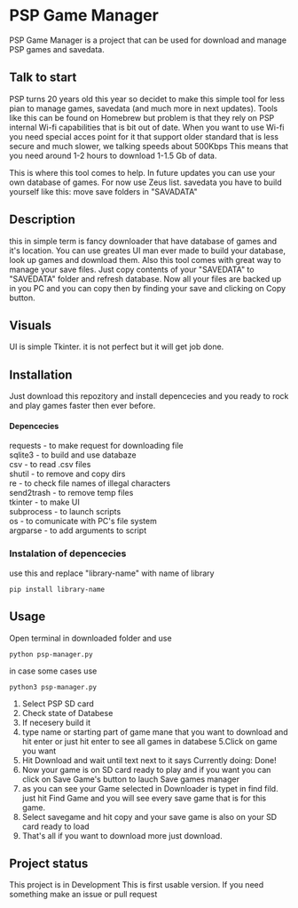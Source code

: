 # PSP Game Manager
PSP Game Manager is a project that can be used for download and manage PSP games and savedata.


## Talk to start
PSP turns 20 years old this year so decidet to make this simple tool for less pian to manage games, savedata (and much more in next updates).
Tools like this can be found on Homebrew but problem is that they rely on PSP internal Wi-fi capabilities that is bit out of date.
When you want to use Wi-fi you need special acces point for it that support older standard that is less secure and much slower, we talking speeds about 500Kbps This means that you need around 1-2 hours to download 1-1.5 Gb of data. 

This is where this tool comes to help. 
In future updates you can use your own database of games. For now use Zeus list. 
savedata you have to build yourself like  this: move save folders in "SAVADATA"


## Description
this in simple term is fancy downloader that have database of games and it's location. You can use greates UI man ever made to build your database, look up games and download them. Also this tool comes with great way to manage your save files. Just copy contents of your "SAVEDATA" to "SAVEDATA" folder and refresh database. Now all your files are backed up in you PC and you can copy then by finding your save and clicking on Copy button.


## Visuals
UI is simple Tkinter. it is not perfect but it will get job done.

## Installation
Just download this repozitory and install depencecies and you ready to rock and play games faster then ever before. 

#### Depencecies
requests - to make request for downloading file \
sqlite3 - to build and use databaze \
csv - to read .csv files\
shutil - to remove and copy dirs \
re - to check file names of illegal characters\
send2trash - to remove temp files \
tkinter - to make UI\
subprocess - to launch scripts\
os - to comunicate with PC's file system\
argparse - to add arguments to script

### Instalation of depencecies
use this and replace "library-name" with name of library
```
pip install library-name
```


## Usage
Open terminal in downloaded folder and use 
```
python psp-manager.py
```
in case some cases use 
```
python3 psp-manager.py
```
1. Select PSP SD card
2. Check state of Databese
3. If necesery build it 
4. type name or starting part of game mane that you want to download and hit enter or just hit enter to see all games in databese
5.Click on game you want 
5. Hit Download and wait until text next to it says Currently doing: Done!
6. Now your game is on SD card ready to play and if you want you can click on Save Game's button to lauch Save games manager
7. as you can see your Game selected in Downloader is typet in find fild. just hit Find Game and you will see every save game that is for this game. 
8. Select savegame and hit copy and your save game is also on your SD card ready to load 
9. That's all if you want to download more just download. 


## Project status
This project is in Development This is first usable version. If you need something make an issue or pull request
